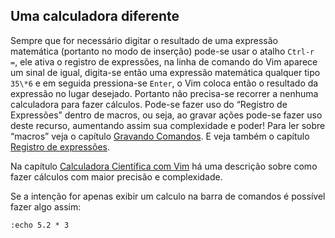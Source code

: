 Uma calculadora diferente
-------------------------

Sempre que for necessário digitar o resultado de uma expressão
matemática (portanto no modo de inserção) pode-se usar o atalho
`Ctrl-r =`, ele ativa o registro de expressões, na linha de
comando do Vim aparece um sinal de igual, digita-se então uma expressão
matemática qualquer tipo `35\*6` e em seguida pressiona-se
`Enter`, o Vim coloca então o resultado da expressão no
lugar desejado. Portanto não precisa-se recorrer a nenhuma calculadora
para fazer cálculos. Pode-se fazer uso do “Registro de Expressões”
dentro de macros, ou seja, ao gravar ações pode-se fazer uso deste
recurso, aumentando assim sua complexidade e poder! Para ler sobre
“macros” veja o capítulo [Gravando Comandos](../capitulo_8/gravando_comandos.md).
E veja também o capítulo [Registro de expressões](../capitulo_5/registro_de_expressoes.md).

Na capítulo [Calculadora Científica com Vim](../capitulo_9/calculadora_cientifica_com_o_vim.md) há uma descrição sobre como fazer cálculos com maior
precisão e complexidade.

Se a intenção for apenas exibir um calculo na barra de comandos é
possível fazer algo assim:
```
:echo 5.2 * 3
```

